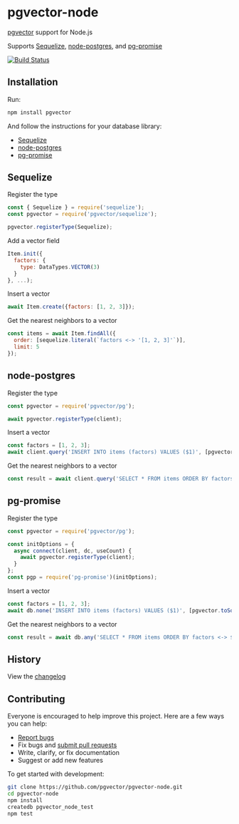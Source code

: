 # pgvector-node

[pgvector](https://github.com/pgvector/pgvector) support for Node.js

Supports [Sequelize](https://github.com/sequelize/sequelize), [node-postgres](https://github.com/brianc/node-postgres), and [pg-promise](https://github.com/vitaly-t/pg-promise)

[![Build Status](https://github.com/pgvector/pgvector-node/workflows/build/badge.svg?branch=master)](https://github.com/pgvector/pgvector-node/actions)

## Installation

Run:

```sh
npm install pgvector
```

And follow the instructions for your database library:

- [Sequelize](#sequelize)
- [node-postgres](#node-postgres)
- [pg-promise](#pg-promise)

## Sequelize

Register the type

```js
const { Sequelize } = require('sequelize');
const pgvector = require('pgvector/sequelize');

pgvector.registerType(Sequelize);
```

Add a vector field

```js
Item.init({
  factors: {
    type: DataTypes.VECTOR(3)
  }
}, ...);
```

Insert a vector

```js
await Item.create({factors: [1, 2, 3]});
```

Get the nearest neighbors to a vector

```js
const items = await Item.findAll({
  order: [sequelize.literal(`factors <-> '[1, 2, 3]'`)],
  limit: 5
});
```

## node-postgres

Register the type

```js
const pgvector = require('pgvector/pg');

await pgvector.registerType(client);
```

Insert a vector

```js
const factors = [1, 2, 3];
await client.query('INSERT INTO items (factors) VALUES ($1)', [pgvector.toSql(factors)]);
```

Get the nearest neighbors to a vector

```js
const result = await client.query('SELECT * FROM items ORDER BY factors <-> $1 LIMIT 5', [pgvector.toSql(factors)]);
```

## pg-promise

Register the type

```js
const pgvector = require('pgvector/pg');

const initOptions = {
  async connect(client, dc, useCount) {
    await pgvector.registerType(client);
  }
};
const pgp = require('pg-promise')(initOptions);
```

Insert a vector

```js
const factors = [1, 2, 3];
await db.none('INSERT INTO items (factors) VALUES ($1)', [pgvector.toSql(factors)]);
```

Get the nearest neighbors to a vector

```js
const result = await db.any('SELECT * FROM items ORDER BY factors <-> $1 LIMIT 5', [pgvector.toSql(factors)]);
```

## History

View the [changelog](https://github.com/pgvector/pgvector-node/blob/master/CHANGELOG.md)

## Contributing

Everyone is encouraged to help improve this project. Here are a few ways you can help:

- [Report bugs](https://github.com/pgvector/pgvector-node/issues)
- Fix bugs and [submit pull requests](https://github.com/pgvector/pgvector-node/pulls)
- Write, clarify, or fix documentation
- Suggest or add new features

To get started with development:

```sh
git clone https://github.com/pgvector/pgvector-node.git
cd pgvector-node
npm install
createdb pgvector_node_test
npm test
```
